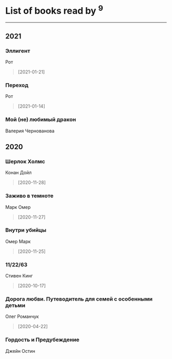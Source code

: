 # List of books read by [](https://plus.google.com/u/0/109746193906459706720/)<sup>9</sup>
---

## 2021

### Эллигент
Рот
> [2021-01-21] 


### Переход
Рот
> [2021-01-14] 


### Мой (не) любимый дракон
Валерия Чернованова



## 2020

### Шерлок Холмс
Конан Дойл
> [2020-11-28] 


### Заживо в темноте
Марк Омер
> [2020-11-27] 


### Внутри убийцы
Омер Марк
> [2020-11-25] 


### 11/22/63
Стивен Кинг
> [2020-10-17] 


### Дорога любви. Путеводитель для семей с особенными детьми
Олег Романчук
> [2020-04-22] 


### Гордость и Предубеждение
Джейн Остин



